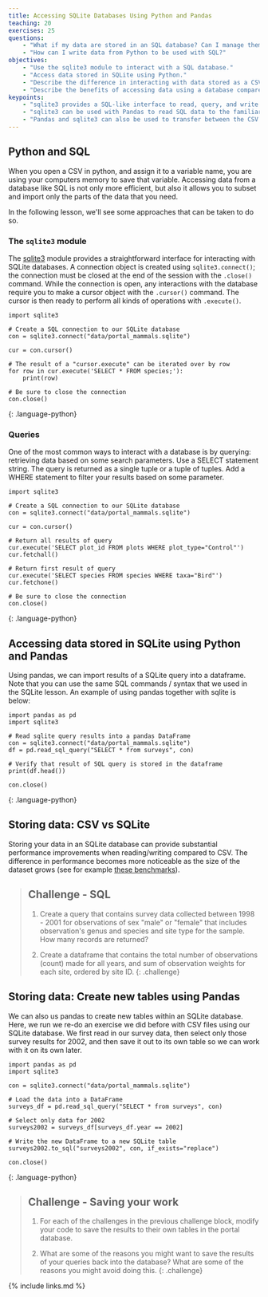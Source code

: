 ```yaml
---
title: Accessing SQLite Databases Using Python and Pandas
teaching: 20
exercises: 25
questions:
    - "What if my data are stored in an SQL database? Can I manage them with Python?"
    - "How can I write data from Python to be used with SQL?"
objectives:
    - "Use the sqlite3 module to interact with a SQL database."
    - "Access data stored in SQLite using Python."
    - "Describe the difference in interacting with data stored as a CSV file versus in SQLite."
    - "Describe the benefits of accessing data using a database compared to a CSV file."
keypoints:
    - "sqlite3 provides a SQL-like interface to read, query, and write SQL databases from Python."
    - "sqlite3 can be used with Pandas to read SQL data to the familiar Pandas DataFrame."
    - "Pandas and sqlite3 can also be used to transfer between the CSV and SQL formats."
---
```


## Python and SQL

When you open a CSV in python, and assign it to a variable name, you are using
your computers memory to save that variable. Accessing data from a database like
SQL is not only more efficient, but also it allows you to subset and import only
the parts of the data that you need.

In the following lesson, we'll see some approaches that can be taken to do so.

### The `sqlite3` module

The [sqlite3] module provides a straightforward interface for interacting with
SQLite databases. A connection object is created using `sqlite3.connect()`; the
connection must be closed at the end of the session with the `.close()` command.
While the connection is open, any interactions with the database require you to
make a cursor object with the `.cursor()` command. The cursor is then ready to
perform all kinds of operations with `.execute()`.

[sqlite3]: https://docs.python.org/3/library/sqlite3.html

~~~
import sqlite3

# Create a SQL connection to our SQLite database
con = sqlite3.connect("data/portal_mammals.sqlite")

cur = con.cursor()

# The result of a "cursor.execute" can be iterated over by row
for row in cur.execute('SELECT * FROM species;'):
    print(row)

# Be sure to close the connection
con.close()
~~~
{: .language-python}

### Queries

One of the most common ways to interact with a database is by querying:
retrieving data based on some search parameters. Use a SELECT statement string.
The query is returned as a single tuple or a tuple of tuples. Add a WHERE
statement to filter your results based on some parameter.

~~~
import sqlite3

# Create a SQL connection to our SQLite database
con = sqlite3.connect("data/portal_mammals.sqlite")

cur = con.cursor()

# Return all results of query
cur.execute('SELECT plot_id FROM plots WHERE plot_type="Control"')
cur.fetchall()

# Return first result of query
cur.execute('SELECT species FROM species WHERE taxa="Bird"')
cur.fetchone()

# Be sure to close the connection
con.close()
~~~
{: .language-python}

## Accessing data stored in SQLite using Python and Pandas

Using pandas, we can import results of a SQLite query into a dataframe. Note
that you can use the same SQL commands / syntax that we used in the SQLite
lesson. An example of using pandas together with sqlite is below:

~~~
import pandas as pd
import sqlite3

# Read sqlite query results into a pandas DataFrame
con = sqlite3.connect("data/portal_mammals.sqlite")
df = pd.read_sql_query("SELECT * from surveys", con)

# Verify that result of SQL query is stored in the dataframe
print(df.head())

con.close()
~~~
{: .language-python}

## Storing data: CSV vs SQLite

Storing your data in an SQLite database can provide substantial performance
improvements when reading/writing compared to CSV. The difference in performance
becomes more noticeable as the size of the dataset grows (see for example [these
benchmarks]).

[these benchmarks]: http://sebastianraschka.com/Articles/2013_sqlite_database.html#results-and-conclusions


> ## Challenge - SQL
>
> 1. Create a query that contains survey data collected between 1998 - 2001 for
>   observations of sex "male" or "female" that includes observation's genus and
>   species and site type for the sample. How many records are returned?
>
> 2. Create a dataframe that contains the total number of observations (count)
>   made for all years, and sum of observation weights for each site, ordered by
>   site ID.
{: .challenge}

## Storing data: Create new tables using Pandas

We can also us pandas to create new tables within an SQLite database. Here, we run we re-do an
exercise we did before with CSV files using our SQLite database. We first read in our survey data,
then select only those survey results for 2002, and then save it out to its own table so we can work
with it on its own later.

~~~
import pandas as pd
import sqlite3

con = sqlite3.connect("data/portal_mammals.sqlite")

# Load the data into a DataFrame
surveys_df = pd.read_sql_query("SELECT * from surveys", con)

# Select only data for 2002
surveys2002 = surveys_df[surveys_df.year == 2002]

# Write the new DataFrame to a new SQLite table
surveys2002.to_sql("surveys2002", con, if_exists="replace")

con.close()
~~~
{: .language-python}

> ## Challenge - Saving your work
>
> 1. For each of the challenges in the previous challenge block, modify your code to save the
>   results to their own tables in the portal database.
>
> 2. What are some of the reasons you might want to save the results of your queries back into the
>   database? What are some of the reasons you might avoid doing this.
{: .challenge}

{% include links.md %}

